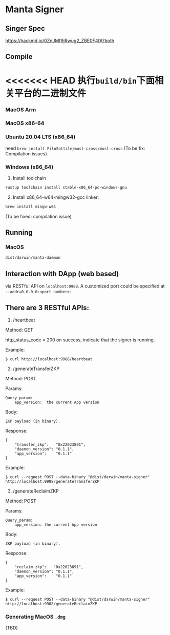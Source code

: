 # Manta Signer

## Singer Spec

https://hackmd.io/0ZnJMf9jRwug2_ZBE0F4fA?both

## Compile

<<<<<<< HEAD
执行`build/bin`下面相关平台的二进制文件
=======

### MacOS Arm

### MacOS x86-64

### Ubuntu 20.04 LTS (x86_64)

need `brew install FiloSottile/musl-cross/musl-cross`
(To be fix: Compilation issues)

### Windows (x86_64)

1. Install toolchain

```bash
rustup toolchain install stable-x86_64-pc-windows-gnu
```

2. Install x86_64-w64-mingw32-gcc linker:

```bash
brew install mingw-w64
```

(To be fixed: compilation issue)

## Running

### MacOS

```bash
dist/darwin/manta-daemon
```

## Interaction with DApp (web based)

via RESTful API on `localhost:9988`.
A customized port could be specified at `--addr=0.0.0.0:<port number>`:

## There are 3 RESTful APIs:

1. /heartbeat

Method: GET

http_status_code = 200 on success, indicate that the signer is running.

Example:

```
$ curl http://localhost:9988/heartbeat
```

2. /generateTransferZKP

Method: POST

Params:

    Query_param:
        app_version:  the current App version

Body:

    ZKP payload (in binary).

Response:

    {
        "transfer_zkp":   "0x22023891",
        "daemon_version": "0.1.1",
        "app_version":    "0.1.1"
    }

Example:

```
$ curl --request POST --data-binary "@dist/darwin/manta-signer" http://localhost:9988/generateTransferZKP
```

3. /generateReclaimZKP

Method: POST

Params:

    Query_param:
        app_version: the current App version

Body:

    ZKP payload (in binary).

Response:

    {
        "reclaim_zkp":   "0x22023891",
        "daemon_version": "0.1.1",
        "app_version":    "0.1.1"
    }

Example:

```
$ curl --request POST --data-binary "@dist/darwin/manta-signer" http://localhost:9988/generateReclaimZKP
```

### Generating MacOS `.dmg`

(TBD)
